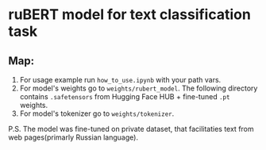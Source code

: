 # ruBERT model for text classification task
## Map:
1. For usage example run <code>how_to_use.ipynb</code> with your path vars.
2. For model's weights go to <code>weights/rubert_model</code>. The following directory contains <code>.safetensors</code> from Hugging Face HUB + fine-tuned <code>.pt</code> weights.
3. For model's tokenizer go to <code>weights/tokenizer</code>.

P.S. The model was fine-tuned on private dataset, that facilitaties text from web pages(primarly Russian language).
